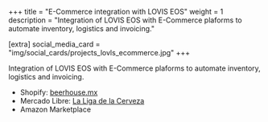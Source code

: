 +++
title = "E-Commerce integration with LOVIS EOS"
weight = 1
description = "Integration of LOVIS EOS with E-Commerce plaforms to automate inventory, logistics and invoicing."

[extra]
social_media_card = "img/social_cards/projects_lovls_ecommerce.jpg"
+++

Integration of LOVIS EOS with E-Commerce plaforms to automate inventory, logistics and invoicing.

- Shopify: [beerhouse.mx](https://www.beerhouse.mx/)
- Mercado Libre: [La Liga de la Cerveza](https://www.mercadolibre.com.mx/perfil/LALIGADELACERVEZASDERL)
- Amazon Marketplace
